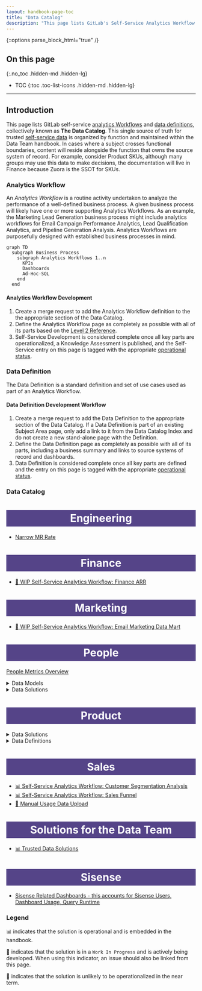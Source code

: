 ```yaml
---
layout: handbook-page-toc
title: "Data Catalog"
description: "This page lists GitLab's Self-Service Analytics Workflow and Data Definitions."
---
```

{::options parse_block_html="true" /}

## On this page
{:.no_toc .hidden-md .hidden-lg}

- TOC
{:toc .toc-list-icons .hidden-md .hidden-lg}

---

## Introduction

This page lists GitLab self-service [analytics Workflows](/handbook/business-technology/data-team/data-catalog/#analytics-workflow) and [data definitions](/handbook/business-technology/data-team/data-catalog/#data-definition), collectively known as **The Data Catalog**. This single source of truth for trusted [self-service data](/handbook/business-technology/data-team/direction/self-service/) is organized by function and maintained within the Data Team handbook. In cases where a subject crosses functional boundaries, content will reside alongside the function that owns the source system of record. For example, consider Product SKUs, although many groups may use this data to make decisions, the documentation will live in Finance because Zuora is the SSOT for SKUs.

### Analytics Workflow

An _Analytics Workflow_ is a routine activity undertaken to analyze the performance of a well-defined business process. A given business process will likely have one or more supporting Analytics Workflows. As an example, the Marketing Lead Generation business process might include analytics workflows for Email Campaign Performance Analytics, Lead Qualification Analytics, and Pipeline Generation Analysis. Analytics Workflows are purposefully designed with established business processes in mind.

```mermaid
graph TD
  subgraph Business Process
    subgraph Analytics Workflows 1..n
      KPIs
      Dashboards
      Ad-Hoc-SQL
    end
  end
```

#### Analytics Workflow Development

1. Create a merge request to add the Analytics Workflow definition to the the appropriate section of the Data Catalog.
1. Define the Analytics Workflow page as completely as possible with all of its parts based on the [Level 2 Reference](/handbook/business-technology/data-team/direction/reference/).
1. Self-Service Development is considered complete once all key parts are operationalized, a Knowledge Assessment is published, and the Self-Service entry on this page is tagged with the appropriate [operational status](/handbook/business-technology/data-team/data-catalog/#legend).

### Data Definition

The Data Definition is a standard definition and set of use cases used as part of an Analytics Workflow.

#### Data Definition Development Workflow

1. Create a merge request to add the Data Definition to the appropriate section of the Data Catalog. If a Data Definition is part of an existing Subject Area page, only add a link to it from the Data Catalog Index and do not create a new stand-alone page with the Definition.
1. Define the Data Definition page as completely as possible with all of its parts, including a business summary and links to source systems of record and dashboards.
1. Data Definition is considered complete once all key parts are defined and the entry on this page is tagged with the appropriate [operational status](/handbook/business-technology/data-team/data-catalog/#legend).

### Data Catalog

<style> #headerformat {
background-color: #554488; color: white; padding: 5px; text-align: center;}
</style>

<h1 id="headerformat">Engineering </h1>

  * <a href="https://about.gitlab.com/handbook/business-technology/data-team/data-catalog/engineering/narrow_mr_rate.html" > Narrow MR Rate</a>


<style> #headerformat {
background-color: #554488; color: white; padding: 5px; text-align: center;}
</style>

<h1 id="headerformat">Finance </h1>

  * <a href="/handbook/business-technology/data-team/data-catalog/finance-arr/" > 🚧 WIP Self-Service Analytics Workflow: Finance ARR</a>

<style> #headerformat {
background-color: #554488; color: white; padding: 5px; text-align: center;}
</style>

<h1 id="headerformat">Marketing </h1>

  * <a href="/handbook/business-technology/data-team/data-catalog/email-data-mart/" class="">🚧  WIP Self-Service Analytics Workflow: Email Marketing Data Mart</a>

<style> #headerformat {
background-color: #554488; color: white; padding: 5px; text-align: center;}
</style>

<h1 id="headerformat">People </h1>

[People Metrics Overview](/handbook/business-technology/data-team/data-catalog/people-analytics/)

<details>
<summary markdown='span'>
  Data Models
</summary>

  * <a href="#" class="/handbook/business-technology/data-team/data-catalog/people-analytics/pto/pto.html">PTO By Roots (Slack)</a>

</details>

<details>
<summary markdown='span'>
  Data Solutions
</summary>
  * <a href="/handbook/business-technology/data-team/data-catalog/people_key_metrics_dashboard/" class="">People Metrics</a>
  * <a href="/handbook/business-technology/data-team/data-catalog/people-analytics/promotions_report.html" class="">Promotions Report</a>
  * <a href="#" class="/handbook/business-ops/data-team/data-catalog/people-analytics/talent-acquisition-metrics.html.md">Talent Acquisition Metrics</a>
  * <a href="https://app.periscopedata.com/app/gitlab/topic/People/abaa4b1155104d529eed2464838d3f39" class="">Other People Dashboards</a>
  * <a href="#" class="https://app.periscopedata.com/app/gitlab/topic/recruiting/abc202b7029542f98ffb8fefa4958907">Other Talent Acquisition Dashboards</a>
  * <a href="https://app.periscopedata.com/app/gitlab/831245/People-Data-Discovery-Feature" class="">People Metrics - Data Discovery in Sisense Dashboard</a>
  * <a href="https://app.periscopedata.com/app/gitlab/831245/People-Data-Discovery-Feature" class="">Team Member Separations Report</a>
  * <a href="/handbook/business-technology/data-team/data-catalog/people-analytics/people_kpi_deck.html" class="">People KPI Deck</a>
</summary>
</details>

<style> #headerformat {
background-color: #554488; color: white; padding: 5px; text-align: center;
}
</style>
<h1 id="headerformat">Product </h1>

<details>
<summary markdown='span'>
  Data Solutions
</summary>
  * <a href="/handbook/business-technology/data-team/data-catalog/product-geolocation/" class="">📊 Self-Service Analytics Workflow: Product Geolocation Analysis</a><br><br>
  * <a href="/handbook/business-technology/data-team/data-catalog/pricing/" class="">📊 Self-Service Analytics Workflow: Pricing Analysis</a><br><br>
  * <a href="/handbook/business-technology/data-team/data-catalog/xmau-analysis/" class="">🚧 WIP Self-Service Analytics Workflow: XMAU Analysis</a><br><br>
</details>


<details>
<summary markdown='span'>
  Data Definitions
</summary>
  * <a href="/handbook/product/performance-indicators/#structure/" class="">Data Definition: XMAU</a>
  * <a href="/handbook/product/product-categories/#devops-stages/" class="">Data Definition: Product Stage</a>
</details>

<style> #headerformat {
background-color: #554488; color: white; padding: 5px; text-align: center}
</style>
<h1 id="headerformat">Sales </h1>

  * <a href="/handbook/business-technology/data-team/data-catalog/customer-segmentation/" class="">📊 Self-Service Analytics Workflow: Customer Segmentation Analysis</a>
  * <a href="/handbook/business-technology/data-team/data-catalog/sales-funnel/" class="">📊  Self-Service Analytics Workflow: Sales Funnel</a>
  * <a href="/handbook/business-technology/data-team/data-catalog/manual-data-upload/" class="">🚧  Manual Usage Data Upload</a>

<style> #headerformat {
background-color: #554488; color: white; padding: 5px; text-align: center;}
</style>
<h1 id="headerformat">Solutions for the Data Team </h1>

  * <a href="/handbook/business-technology/data-team/data-catalog/trusted-data-solutions/" class="">📊 Trusted Data Solutions</a>

<style> #headerformat {
background-color: #554488; color: white; padding: 5px; text-align: center;}
</style>
<h1 id="headerformat">Sisense</h1>

  * <a href="https://app.periscopedata.com/app/gitlab/topic/Sisense-Maintenance/abde7717743143098ac071be8c646bdb" class="">Sisense Related Dashboards - this accounts for Sisense Users, Dashboard Usage, Query Runtime</a>


### Legend

📊 indicates that the solution is operational and is embedded in the handbook.

🚧 indicates that the solution is in a `Work In Progress` and is actively being developed. When using this indicator, an issue should also be linked from this page.

🐔 indicates that the solution is unlikely to be operationalized in the near term.
